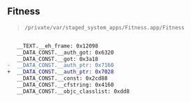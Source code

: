 ## Fitness

> `/private/var/staged_system_apps/Fitness.app/Fitness`

```diff

   __TEXT.__eh_frame: 0x12098
   __DATA_CONST.__auth_got: 0x6320
   __DATA_CONST.__got: 0x3a18
-  __DATA_CONST.__auth_ptr: 0x7160
+  __DATA_CONST.__auth_ptr: 0x7028
   __DATA_CONST.__const: 0x2cd88
   __DATA_CONST.__cfstring: 0x4160
   __DATA_CONST.__objc_classlist: 0xdd8

```
